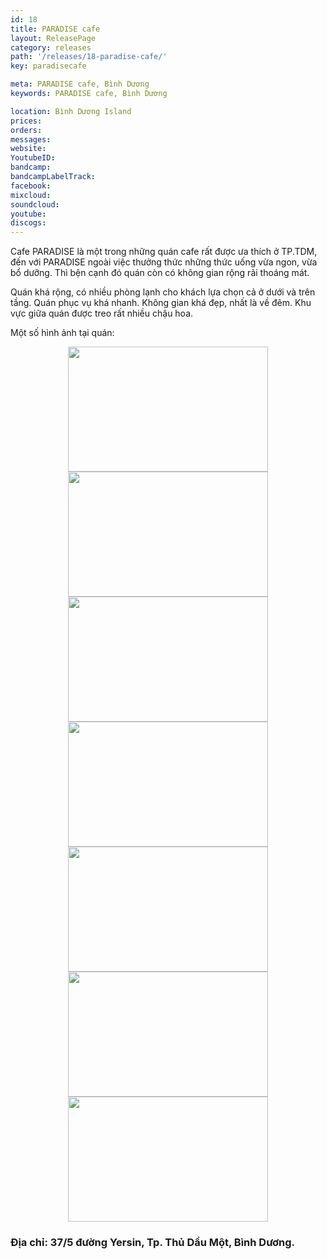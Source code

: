 ```yaml
---
id: 18
title: PARADISE cafe
layout: ReleasePage
category: releases
path: '/releases/18-paradise-cafe/'
key: paradisecafe

meta: PARADISE cafe, Bình Dương
keywords: PARADISE cafe, Bình Dương

location: Bình Dương Island
prices: 
orders: 
messages:
website: 
YoutubeID: 
bandcamp: 
bandcampLabelTrack: 
facebook: 
mixcloud: 
soundcloud: 
youtube: 
discogs:
---
```


Cafe PARADISE là một trong những quán cafe rất được ưa thích ở TP.TDM, đến với PARADISE ngoài việc thưởng thức những thức uống vừa ngon, vừa bổ dưỡng. Thì bện cạnh đó quán còn có không gian rộng rãi thoáng mát.

Quán khá rộng, có nhiều phòng lạnh cho khách lựa chọn cả ở dưới và trên tầng. Quán phục vụ khá nhanh. Không gian khá đẹp, nhất là về đêm. Khu vực giữa quán được treo rất nhiều chậu hoa.

Một số hình ảnh tại quán:

<div align="center"><img src="http://dulichbinhduong.org.vn/uploads/images/1(4).jpg" width="320px" height="200px"></div>
<div align="center"><img src="http://dulichbinhduong.org.vn/uploads/images/2(13).jpg" width="320px" height="200px"></div>
<div align="center"><img src="http://dulichbinhduong.org.vn/uploads/images/3(12).jpg" width="320px" height="200px"></div>
<div align="center"><img src="http://dulichbinhduong.org.vn/uploads/images/5(8).jpg" width="320px" height="200px"></div>
<div align="center"><img src="http://dulichbinhduong.org.vn/uploads/images/6(5).jpg" width="320px" height="200px"></div>
<div align="center"><img src="http://dulichbinhduong.org.vn/uploads/images/7(5).jpg" width="320px" height="200px"></div>
<div align="center"><img src="http://dulichbinhduong.org.vn/uploads/images/8(7).jpg" width="320px" height="200px"></div>

<h3>Địa chỉ: 37/5 đường Yersin, Tp. Thủ Dầu Một, Bình Dương. </h3>
